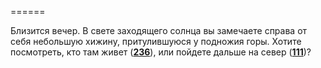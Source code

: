 ======

Близится вечер. В свете заходящего солнца вы замечаете справа от себя небольшую хижину, притулившуюся у подножия горы. Хотите посмотреть, кто там живет ([**236**](#n_236)), или пойдете дальше на север ([**111**](#n_111))?

